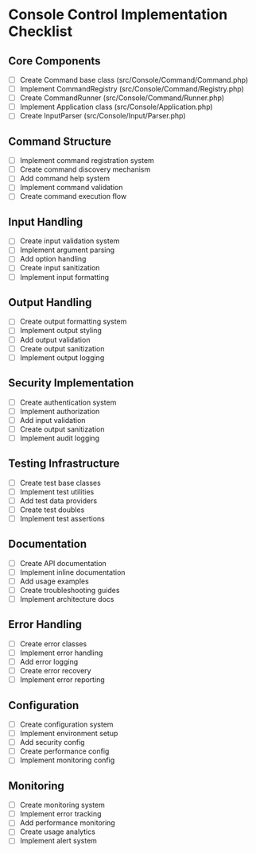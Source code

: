 # Console Control Implementation Checklist

## Core Components
- [ ] Create Command base class (src/Console/Command/Command.php)
- [ ] Implement CommandRegistry (src/Console/Command/Registry.php)
- [ ] Create CommandRunner (src/Console/Command/Runner.php)
- [ ] Implement Application class (src/Console/Application.php)
- [ ] Create InputParser (src/Console/Input/Parser.php)

## Command Structure
- [ ] Implement command registration system
- [ ] Create command discovery mechanism
- [ ] Add command help system
- [ ] Implement command validation
- [ ] Create command execution flow

## Input Handling
- [ ] Create input validation system
- [ ] Implement argument parsing
- [ ] Add option handling
- [ ] Create input sanitization
- [ ] Implement input formatting

## Output Handling
- [ ] Create output formatting system
- [ ] Implement output styling
- [ ] Add output validation
- [ ] Create output sanitization
- [ ] Implement output logging

## Security Implementation
- [ ] Create authentication system
- [ ] Implement authorization
- [ ] Add input validation
- [ ] Create output sanitization
- [ ] Implement audit logging

## Testing Infrastructure
- [ ] Create test base classes
- [ ] Implement test utilities
- [ ] Add test data providers
- [ ] Create test doubles
- [ ] Implement test assertions

## Documentation
- [ ] Create API documentation
- [ ] Implement inline documentation
- [ ] Add usage examples
- [ ] Create troubleshooting guides
- [ ] Implement architecture docs

## Error Handling
- [ ] Create error classes
- [ ] Implement error handling
- [ ] Add error logging
- [ ] Create error recovery
- [ ] Implement error reporting

## Configuration
- [ ] Create configuration system
- [ ] Implement environment setup
- [ ] Add security config
- [ ] Create performance config
- [ ] Implement monitoring config

## Monitoring
- [ ] Create monitoring system
- [ ] Implement error tracking
- [ ] Add performance monitoring
- [ ] Create usage analytics
- [ ] Implement alert system 